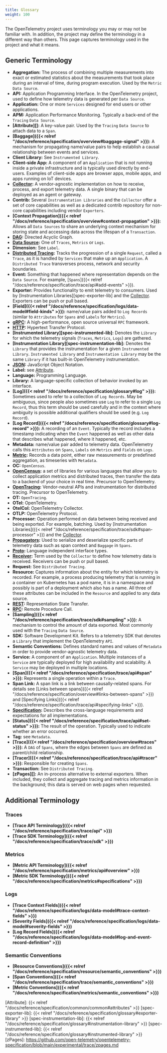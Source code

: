 ```yaml
---
title: Glossary
weight: 100
---
```


The OpenTelemetry project uses terminology you may or may not be familiar with.
In addition, the project may define the terminology in a different way than
others. This page captures terminology used in the project and what it means.

## Generic Terminology

- **Aggregation:** The process of combining multiple measurements into exact or
  estimated statistics about the measurements that took place during an
  interval of time, during program execution. Used by the `Metric` `Data Source`.
- **API:** Application Programming Interface. In the OpenTelemetry project,
  used to define how telemetry data is generated per `Data Source`.
- **Application:** One or more `Services` designed for end users or other applications.
- **APM:** Application Performance Monitoring. Typically a back-end of the
  `Tracing` `Data Source`.
- <a id="attribute"></a>
  **[Attribute][]:** A key-value pair. Used by the `Tracing` `Data Source` to attach data to a `Span`.
- **[Baggage]({{< relref "/docs/reference/specification/overview#baggage-signal" >}}):** A
  mechanism for propagating name/value pairs to help establish a causal
  relationship between events and services.
- **Client Library:** See `Instrumented Library`.
- **Client-side App:** A component of an `Application` that is not running inside a private infrastructure and is typically used directly by end-users. Examples of client-side apps are browser apps, mobile apps, and apps running on IoT devices.
- **[Collector](/docs/collector/):**
  A vendor-agnostic implementation on how to receive, process, and export
  telemetry data. A single binary that can be deployed as an agent or gateway.
- **Contrib:** Several `Instrumentation Libraries` and the `Collector` offer a set
  of core capabilities as well as a dedicated contrib repository for non-core
  capabilities including vendor `Exporters`.
- **[Context
  Propagation]({{< relref "/docs/reference/specification/overview#context-propagation" >}}):**
  Allows all `Data Sources` to share an underlying context mechanism for storing
  state and accessing data across the lifespan of a `Transaction`.
- **[DAG](https://en.wikipedia.org/wiki/Directed_acyclic_graph):** Directed Acyclic Graph.
- **[Data Source](/docs/concepts/data-sources):** One of `Traces`, `Metrics` or `Logs`.
- **Dimension:** See `Label`.
- **[Distributed Tracing](/docs/concepts/data-sources/#traces):**
  Tracks the progression of a single `Request`, called a `Trace`, as it is handled
  by `Services` that make up an `Application`. A `Distributed Trace` transverses
  process, network and security boundaries.
- **Event:** Something that happened where representation depends on the `Data
  Source`. For example,
  [`Spans`]({{< relref "/docs/reference/specification/trace/api#add-events" >}}).
- **Exporter:** Provides functionality to emit telemetry to consumers. Used by
  [Instrumentation Libraries][spec-exporter-lib] and the
  [Collector](/docs/collector/configuration#basics).
  Exporters can be push or pull based.
- **[Field]({{< relref "/docs/reference/specification/logs/data-model#field-kinds" >}}):**
  name/value pairs added to `Log Records` (similar to `Attributes` for `Spans` and
  `Labels` for `Metrics`).
- **[gRPC](https://grpc.io):** A high-performance, open source universal `RPC` framework.
- **[HTTP](https://en.wikipedia.org/wiki/Hypertext_Transfer_Protocol):** Hypertext Transfer Protocol.
- **[Instrumented Library][spec-instrumented-lib]:**
  Denotes the `Library` for which the telemetry signals (`Traces`, `Metrics`, `Logs`)
  are gathered.
- **[Instrumentation Library][spec-instrumentation-lib]:**
  Denotes the `Library` that provides the instrumentation for a given
  `Instrumented Library`. `Instrumented Library` and `Instrumentation Library` may be
  the same `Library` if it has built-in OpenTelemetry instrumentation.
- **[JSON](https://en.wikipedia.org/wiki/JSON):** JavaScript Object Notation.
- **Label:** see [Attribute](#attribute).
- **Language:** Programming Language.
- **Library:** A language-specific collection of behavior invoked by an interface.
- **[Log]({{< relref "/docs/reference/specification/glossary#log" >}}):**
  Sometimes used to refer to a collection of `Log Records`. May be ambiguous,
  since people also sometimes use `Log` to refer to a single `Log Record`, thus
  this term should be used carefully and in the context where ambiguity is
  possible additional qualifiers should be used (e.g. `Log Record`).
- **[Log
  Record]({{< relref "/docs/reference/specification/glossary#log-record" >}}):**
  A recording of an `Event`. Typically the record includes a timestamp indicating
  when the `Event` happened as well as other data that describes what happened,
  where it happened, etc.
- **Metadata:** name/value pair added to telemetry data. OpenTelemetry calls
  this `Attributes` on `Spans`, `Labels` on `Metrics` and `Fields` on `Logs`.
- **[Metric](/docs/concepts/data-sources/#metrics):**
  Records a data point, either raw measurements or predefined aggregation, as
  timeseries with `Metadata`.
- **OC:** `OpenCensus`.
- **[OpenCensus](https://opencensus.io):** a set of libraries for various languages that allow you to
  collect application metrics and distributed traces, then transfer the data to
  a backend of your choice in real time. Precursor to OpenTelemetry.
- **[OpenTracing](https://opentracing.io):** Vendor-neutral APIs and instrumentation for distributed tracing. Precursor to OpenTelemetry.
- **OT:** `OpenTracing`.
- **OTel:** OpenTelemetry.
- **OtelCol:** OpenTelemetry Collector.
- **OTLP:** OpenTelemetry Protocol.
- **Processor:** Operation performed on data between being received and being
  exported. For example, batching. Used by [Instrumentation
  Libraries]({{< relref "/docs/reference/specification/trace/sdk#span-processor" >}})
  and the
  [Collector](/docs/collector/configuration/#processors).
- **[Propagators](/docs/instrumentation/go/manual_instrumentation/#propagators-and-context):** Used to
  serialize and deserialize specific parts of telemetry data such as span
  context and `Baggage` in `Spans`.
- **[Proto](https://github.com/open-telemetry/opentelemetry-proto):** Language independent interface types.
- **[Receiver](/docs/collector/configuration/#receivers):**
  Term used by the `Collector` to define how telemetry data is received.
  Receivers can be push or pull based.
- **Request:** See `Distributed Tracing`.
- **Resource:**
  Captures information about the entity for which telemetry is recorded. For
  example, a process producing telemetry that is running in a container on
  Kubernetes has a pod name, it is in a namespace and possibly is part of a
  deployment which also has a name. All three of these attributes can be
  included in the `Resource` and applied to any data source.
- **[REST](https://en.wikipedia.org/wiki/Representational_state_transfer):** Representation State Transfer.
- **[RPC](https://en.wikipedia.org/wiki/Remote_procedure_call):** Remote Procedure Call.
- **[Sampling]({{< relref "/docs/reference/specification/trace/sdk#sampling" >}}):**
  A mechanism to control the amount of data exported. Most commonly used with
  the `Tracing` `Data Source`.
- **SDK:** Software Development Kit. Refers to a telemetry SDK that denotes a
  `Library` that implement the OpenTelemetry `API`.
- **Semantic Conventions:** Defines standard names and values of `Metadata` in
  order to provide vendor-agnostic telemetry data.
- **Service:** A component of an `Application`. Multiple instances of a
  `Service` are typically deployed for high availability and scalability. A
  `Service` may be deployed in multiple locations.
- **[Span]({{< relref "/docs/reference/specification/trace/api#span" >}}):**
  Represents a single operation within a `Trace`.
- **Span Link:** A span link is a link between causally-related spans. For details see [Links between spans]({{< relref "/docs/reference/specification/overview#links-between-spans" >}}) and [Specifying Links]({{< relref "/docs/reference/specification/trace/api#specifying-links" >}}).
- **[Specification](/docs/concepts/components/#specification):**
  Describes the cross-language requirements and expectations for all
  implementations.
- **[Status]({{< relref "/docs/reference/specification/trace/api#set-status" >}}):**
  The result of the operation. Typically used to indicate whether an error
  occurred.
- **Tag:** see `Metadata`.
- **[Trace]({{< relref "/docs/reference/specification/overview#traces" >}}):**
  A `DAG` of `Spans`, where the edges between `Spans` are defined as
  parent/child relationship.
- **[Tracer]({{< relref "/docs/reference/specification/trace/api#tracer" >}}):**
  Responsible for creating `Spans`.
- **Transaction:** See `Distributed Tracing`.
- **[zPages][]:**
  An in-process alternative to external exporters. When included, they collect
  and aggregate tracing and metrics information in the background; this data is
  served on web pages when requested.

## Additional Terminology

### Traces

- **[Trace API Terminology]({{< relref "/docs/reference/specification/trace/api" >}})**
- **[Trace SDK Terminology]({{< relref "/docs/reference/specification/trace/sdk" >}})**

### Metrics

- **[Metric API Terminology]({{< relref "/docs/reference/specification/metrics/api#overview" >}})**
- **[Metric SDK Terminology]({{< relref "/docs/reference/specification/metrics#specifications" >}})**

### Logs

- **[Trace Context Fields]({{< relref "/docs/reference/specification/logs/data-model#trace-context-fields" >}})**
- **[Severity Fields]({{< relref "/docs/reference/specification/logs/data-model#severity-fields" >}})**
- **[Log Record Fields]({{< relref "/docs/reference/specification/logs/data-model#log-and-event-record-definition" >}})**

### Semantic Conventions

- **[Resource Conventions]({{< relref "/docs/reference/specification/resource/semantic_conventions" >}})**
- **[Span Conventions]({{< relref "/docs/reference/specification/trace/semantic_conventions" >}})**
- **[Metric Conventions]({{< relref "/docs/reference/specification/metrics/semantic_conventions" >}})**

[Attribute]: {{< relref "/docs/reference/specification/common/common#attributes" >}}
[spec-exporter-lib]: {{< relref "/docs/reference/specification/glossary#exporter-library" >}}
[spec-instrumentation-lib]: {{< relref "/docs/reference/specification/glossary#instrumentation-library" >}}
[spec-instrumented-lib]: {{< relref "/docs/reference/specification/glossary#instrumented-library" >}}
[zPages]: https://github.com/open-telemetry/opentelemetry-specification/blob/main/experimental/trace/zpages.md
